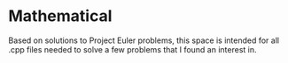 # Mathematical
Based on solutions to Project Euler problems, this space is intended for all .cpp files needed to solve a few problems that I found an interest in.
